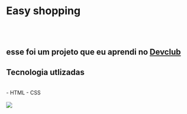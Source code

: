 <h1>Easy shopping</h1>
<br>
<br>
<h2>esse foi um projeto que eu aprendi no <a href="https://rodolfomori.com.br/devclub">Devclub</a></h2>

<h2>Tecnologia utlizadas</h2>
<br>
- HTML
- CSS
<br>
<br>

<img src="https://github.com/alencarpereira/easy-shopping/blob/main/assets/32-print.png?raw=true">
